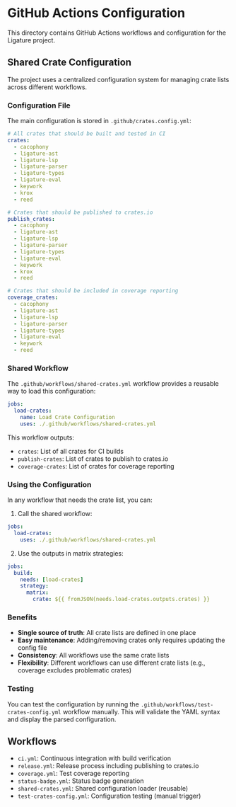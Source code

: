 # GitHub Actions Configuration

This directory contains GitHub Actions workflows and configuration for the Ligature project.

## Shared Crate Configuration

The project uses a centralized configuration system for managing crate lists across different workflows.

### Configuration File

The main configuration is stored in `.github/crates.config.yml`:

```yaml
# All crates that should be built and tested in CI
crates:
  - cacophony
  - ligature-ast
  - ligature-lsp
  - ligature-parser
  - ligature-types
  - ligature-eval
  - keywork
  - krox
  - reed

# Crates that should be published to crates.io
publish_crates:
  - cacophony
  - ligature-ast
  - ligature-lsp
  - ligature-parser
  - ligature-types
  - ligature-eval
  - keywork
  - krox
  - reed

# Crates that should be included in coverage reporting
coverage_crates:
  - cacophony
  - ligature-ast
  - ligature-lsp
  - ligature-parser
  - ligature-types
  - ligature-eval
  - keywork
  - reed
```

### Shared Workflow

The `.github/workflows/shared-crates.yml` workflow provides a reusable way to load this configuration:

```yaml
jobs:
  load-crates:
    name: Load Crate Configuration
    uses: ./.github/workflows/shared-crates.yml
```

This workflow outputs:

- `crates`: List of all crates for CI builds
- `publish-crates`: List of crates to publish to crates.io
- `coverage-crates`: List of crates for coverage reporting

### Using the Configuration

In any workflow that needs the crate list, you can:

1. Call the shared workflow:

```yaml
jobs:
  load-crates:
    uses: ./.github/workflows/shared-crates.yml
```

2. Use the outputs in matrix strategies:

```yaml
jobs:
  build:
    needs: [load-crates]
    strategy:
      matrix:
        crate: ${{ fromJSON(needs.load-crates.outputs.crates) }}
```

### Benefits

- **Single source of truth**: All crate lists are defined in one place
- **Easy maintenance**: Adding/removing crates only requires updating the config file
- **Consistency**: All workflows use the same crate lists
- **Flexibility**: Different workflows can use different crate lists (e.g., coverage excludes problematic crates)

### Testing

You can test the configuration by running the `.github/workflows/test-crates-config.yml` workflow manually. This will validate the YAML syntax and display the parsed configuration.

## Workflows

- `ci.yml`: Continuous integration with build verification
- `release.yml`: Release process including publishing to crates.io
- `coverage.yml`: Test coverage reporting
- `status-badge.yml`: Status badge generation
- `shared-crates.yml`: Shared configuration loader (reusable)
- `test-crates-config.yml`: Configuration testing (manual trigger)
